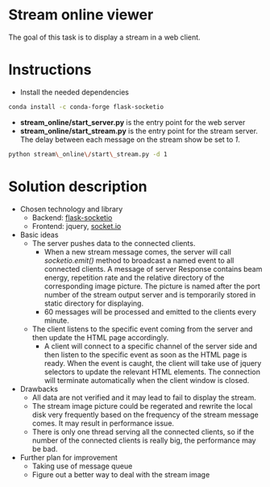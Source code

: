 # Stream online viewer
The goal of this task is to display a stream in a web client.

# Instructions
- Install the needed dependencies
```bash
conda install -c conda-forge flask-socketio
```
- **stream\_online\/start\_server.py** is the entry point for the web server
- **stream\_online\/start\_stream.py** is the entry point for the stream server. The delay between each message on the stream show be set to *1*.
```bash
python stream\_online\/start\_stream.py -d 1
```

# Solution description
- Chosen technology and library
   - Backend: [flask-socketio](http://flask-socketio.readthedocs.io/en/latest/)
   - Frontend: jquery, [socket.io](https://socket.io/docs/client-api)
- Basic ideas
   - The server pushes data to the connected clients. 
      - When a new stream message comes, the server will call *socketio.emit()* method to broadcast a named event to all connected clients. A message of server Response contains beam energy, repetition rate and the relative directory of the corresponding image picture. The picture is named after the port number of the stream output server and is temporarily stored in static directory for displaying. 
      - 60 messages will be processed and emitted to the clients every minute.
   - The client listens to the specific event coming from the server and then update the HTML page accordingly.
      - A client will connect to a specific channel of the server side and then listen to the specific event as soon as the HTML page is ready. When the event is caught, the client will take use of jquery selectors to update the relevant HTML elements. The connection will terminate automatically when the client window is closed.
- Drawbacks
   - All data are not verified and it may lead to fail to display the stream.
   - The stream image picture could be regerated and rewrite the local disk very frequently based on the frequency of the stream message comes. It may result in performance issue.
   - There is only one thread serving all the connected clients, so if the number of the connected clients is really big, the performance may be bad.
- Further plan for improvement
   - Taking use of message queue
   - Figure out a better way to deal with the stream image
